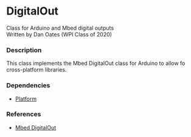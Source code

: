 # DigitalOut
Class for Arduino and Mbed digital outputs  
Written by Dan Oates (WPI Class of 2020)

### Description
This class implements the Mbed DigitalOut class for Arduino to allow fo cross-platform libraries.

### Dependencies
- [Platform](https://github.com/doates625/Platform.git)

### References
- [Mbed DigitalOut](https://os.mbed.com/docs/mbed-os/v5.14/apis/digitalout.html)